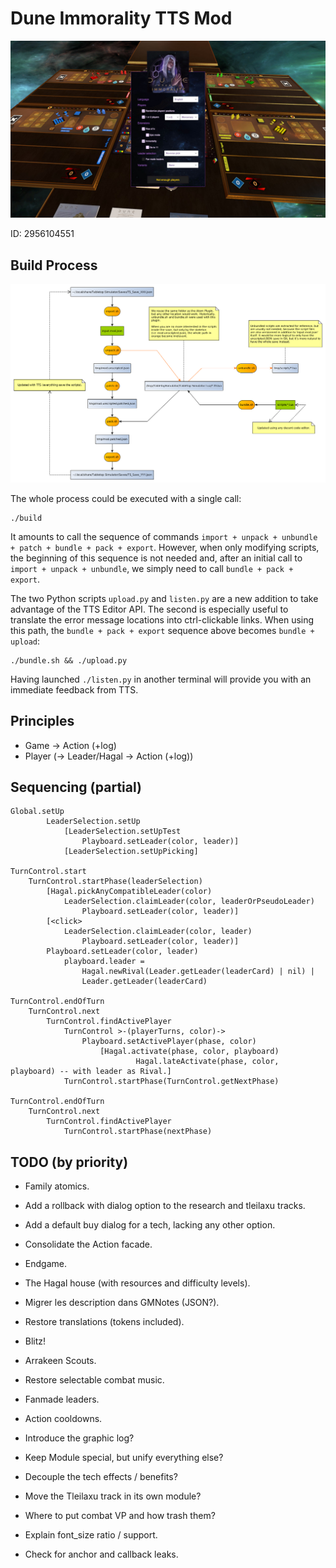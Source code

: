 # Dune Immorality TTS Mod

![Capture](resources/capture.jpg)

ID: 2956104551

## Build Process

![Capture](workflow.png)

The whole process could be executed with a single call:

    ./build

It amounts to call the sequence of commands `import + unpack + unbundle + patch + bundle + pack + export`.
However, when only modifying scripts, the beginning of this sequence is not needed and,
after an initial call to `import + unpack + unbundle`, we simply need to call `bundle + pack + export`.

The two Python scripts `upload.py` and `listen.py` are a new addition to take advantage of the TTS Editor API.
The second is especially useful to translate the error message locations into ctrl-clickable links.
When using this path, the `bundle + pack + export` sequence above becomes `bundle + upload`:

    ./bundle.sh && ./upload.py

Having launched `./listen.py` in another terminal will provide you with an immediate feedback from TTS.

## Principles

- Game -> Action (+log)
- Player (-> Leader/Hagal -> Action (+log))

## Sequencing (partial)

    Global.setUp
            LeaderSelection.setUp
                [LeaderSelection.setUpTest
                    Playboard.setLeader(color, leader)]
                [LeaderSelection.setUpPicking]

    TurnControl.start
        TurnControl.startPhase(leaderSelection)
            [Hagal.pickAnyCompatibleLeader(color)
                LeaderSelection.claimLeader(color, leaderOrPseudoLeader)
                    Playboard.setLeader(color, leader)]
            [<click>
                LeaderSelection.claimLeader(color, leader)
                    Playboard.setLeader(color, leader)]
            Playboard.setLeader(color, leader)
                playboard.leader =
                    Hagal.newRival(Leader.getLeader(leaderCard) | nil) |
                    Leader.getLeader(leaderCard)

    TurnControl.endOfTurn
        TurnControl.next
            TurnControl.findActivePlayer
                TurnControl >-(playerTurns, color)->
                    Playboard.setActivePlayer(phase, color)
                        [Hagal.activate(phase, color, playboard)
                                Hagal.lateActivate(phase, color, playboard) -- with leader as Rival.]
                TurnControl.startPhase(TurnControl.getNextPhase)

    TurnControl.endOfTurn
        TurnControl.next
            TurnControl.findActivePlayer
                TurnControl.startPhase(nextPhase)

## TODO (by priority)

- Family atomics.
- Add a rollback with dialog option to the research and tleilaxu tracks.
- Add a default buy dialog for a tech, lacking any other option.
- Consolidate the Action facade.
- Endgame.

- The Hagal house (with resources and difficulty levels).

- Migrer les description dans GMNotes (JSON?).
- Restore translations (tokens included).

- Blitz!
- Arrakeen Scouts.

- Restore selectable combat music.

- Fanmade leaders.

- Action cooldowns.
- Introduce the graphic log?
- Keep Module special, but unify everything else?
- Decouple the tech effects / benefits?
- Move the Tleilaxu track in its own module?
- Where to put combat VP and how trash them?
- Explain font_size ratio / support.
- Check for anchor and callback leaks.
